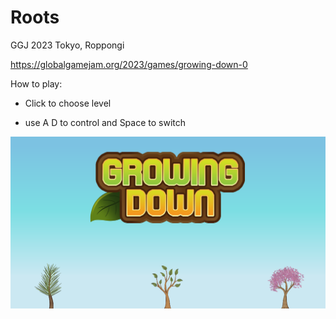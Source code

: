 # Roots
GGJ 2023 Tokyo, Roppongi

https://globalgamejam.org/2023/games/growing-down-0

How to play:

- Click to choose level

- use A D to control and Space to switch

![image-20230207000345699](title.png)
